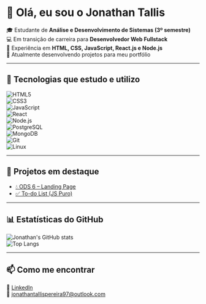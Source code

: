 # 👋 Olá, eu sou o Jonathan Tallis

🎓 Estudante de **Análise e Desenvolvimento de Sistemas (3º semestre)**  
💻 Em transição de carreira para **Desenvolvedor Web Fullstack**  
🚀 Experiência em **HTML, CSS, JavaScript, React.js e Node.js**  
🌱 Atualmente desenvolvendo projetos para meu portfólio  

---

## 🚀 Tecnologias que estudo e utilizo

![HTML5](https://img.shields.io/badge/HTML5-E34F26?style=for-the-badge&logo=html5&logoColor=white)  
![CSS3](https://img.shields.io/badge/CSS3-1572B6?style=for-the-badge&logo=css3&logoColor=white)  
![JavaScript](https://img.shields.io/badge/JavaScript-F7DF1E?style=for-the-badge&logo=javascript&logoColor=black)  
![React](https://img.shields.io/badge/React-20232A?style=for-the-badge&logo=react&logoColor=61DAFB)  
![Node.js](https://img.shields.io/badge/Node.js-43853D?style=for-the-badge&logo=node.js&logoColor=white)  
![PostgreSQL](https://img.shields.io/badge/PostgreSQL-316192?style=for-the-badge&logo=postgresql&logoColor=white)  
![MongoDB](https://img.shields.io/badge/MongoDB-4EA94B?style=for-the-badge&logo=mongodb&logoColor=white)  
![Git](https://img.shields.io/badge/Git-F05032?style=for-the-badge&logo=git&logoColor=white)  
![Linux](https://img.shields.io/badge/Linux-FCC624?style=for-the-badge&logo=linux&logoColor=black)

---

## 📂 Projetos em destaque

- [💧 ODS 6 – Landing Page](https://jonathantallis.github.io/ods6-landing-page/)  
- [✅ To-do List (JS Puro)](https://jonathantallis.github.io/to-do-list/)  

---

## 📊 Estatísticas do GitHub

![Jonathan's GitHub stats](https://github-readme-stats.vercel.app/api?username=JonathanTallis&show_icons=true&theme=radical)  
![Top Langs](https://github-readme-stats.vercel.app/api/top-langs/?username=JonathanTallis&layout=compact&theme=radical)

---

## 📫 Como me encontrar

🔗 [LinkedIn](https://www.linkedin.com/in/jonathantallis)  
📧 jonathantallispereira97@outlook.com  


